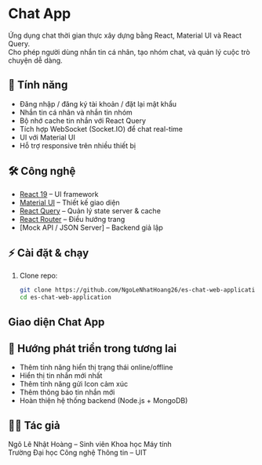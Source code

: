 # Chat App
Ứng dụng chat thời gian thực xây dựng bằng React, Material UI và React Query.  
Cho phép người dùng nhắn tin cá nhân, tạo nhóm chat, và quản lý cuộc trò chuyện dễ dàng.
## 🚀 Tính năng

- Đăng nhập / đăng ký tài khoản / đặt lại mật khẩu 
- Nhắn tin cá nhân và nhắn tin nhóm
- Bộ nhớ cache tin nhắn với React Query
- Tích hợp WebSocket (Socket.IO) để chat real-time
- UI với Material UI
- Hỗ trợ responsive trên nhiều thiết bị
## 🛠️ Công nghệ

- [React 19](https://react.dev/) – UI framework
- [Material UI](https://mui.com/) – Thiết kế giao diện
- [React Query](https://tanstack.com/query/latest) – Quản lý state server & cache
- [React Router](https://reactrouter.com/) – Điều hướng trang
- [Mock API / JSON Server] – Backend giả lập
## ⚡ Cài đặt & chạy

1. Clone repo:
   ```bash
   git clone https://github.com/NgoLeNhatHoang26/es-chat-web-application.
   cd es-chat-web-application

## Giao diện Chat App
## 📌 Hướng phát triển trong tương lai
- Thêm tính năng hiển thị trạng thái online/offline
- Hiển thị tin nhắn mới nhất
- Thêm tính năng gửi Icon cảm xúc
- Thêm thông báo tin nhắn mới
- Hoàn thiện hệ thống backend (Node.js + MongoDB)
## 👨‍💻 Tác giả

Ngô Lê Nhật Hoàng – Sinh viên Khoa học Máy tính  
Trường Đại học Công nghệ Thông tin – UIT  
